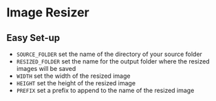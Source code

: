 # Image Resizer

## Easy Set-up

* `SOURCE_FOLDER` set the name of the directory of your source folder
* `RESIZED_FOLDER` set the name for the output folder where the resized images will be saved
* `WIDTH` set the width of the resized image
* `HEIGHT` set the height of the resized image
* `PREFIX` set a prefix to append to the name of the resized image